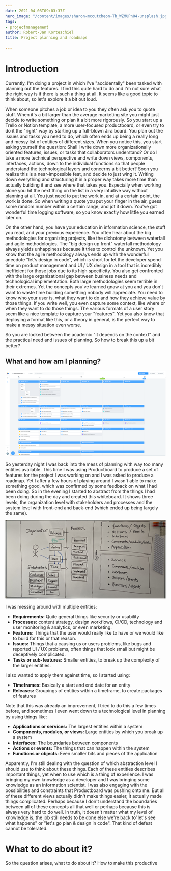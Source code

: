 ```yaml
---
date: 2021-04-03T09:03:37Z
hero_image: "/content/images/sharon-mccutcheon-Th_WZMUPnO4-unsplash.jpg"
tags:
- projectmanagement
author: Robert-Jan Korteschiel
title: Project planning and roadmaps

---
```

# Introduction

Currently, I'm doing a project in which I've "accidentally" been tasked with planning out the features. I find this quite hard to do and I'm not sure what the right way is if there is such a thing at all. It seems like a good topic to think about, so let's explore it a bit out loud.

When someone pitches a job or idea to you they often ask you to quote stuff. When it's a bit larger than the average marketing site you might just decide to write something or plan it a bit more rigorously. So you start up a Trello or Notion template, a more user-focused productboard, or even try to do it the "right" way by starting up a full-blown Jira board. You plan out the issues and tasks you need to do, which often ends up being a really long and messy list of entities of different sizes. When you notice this, you start asking yourself the question: Shall I write down more organizationally oriented features, issues, or tasks that collaborators understand? Or do I take a more technical perspective and write down views, components, interfaces, actions, down to the individual functions so that people understand the technological layers and concerns a bit better? Soon you realize this is a near-impossible feat, and decide to just wing it. Writing down everything and structuring it in a proper way takes more time than actually building it and see where that takes you. Especially when working alone you hit the next thing on the list in a very intuitive way without planning at all. You just need to put the work in, and at a certain point, the work is done.  So when writing a quote you put your finger in the air, guess some random number within a certain range, and jot it down. You've got wonderful time logging software, so you know exactly how little you earned later on.

On the other hand, you have your education in information science, the stuff you read, and your previous experience. You often hear about the big methodologies for organizing projects, like the dichotomy between waterfall and agile methodologies. The "big design up front" waterfall methodology always yields unhappiness because it tries to control the unknown. Yet you know that the agile methodology always ends up with the wonderful anecdote "let's design in code", which is short for let the developer spend time on product management and UI / UX design in a tool that is incredibly inefficient for those jobs due to its high specificity. You also get confronted with the large organizational gap between business needs and technological implementation. Both large methodologies seem terrible in their extremes. Yet the concepts you've learned gnaw at you and you don't want to waste time building something nobody will appreciate. You need to know who your user is, what they want to do and how they achieve value by those things. If you write well, you even capture some context, like where or when they want to do those things. The various formats of a user story seem like a nice template to capture your "features".  Yet you also know that deploying a format like this, or a theory in general, is the perfect way to make a messy situation even worse.

So you are locked between the academic "it depends on the context" and the practical need and issues of planning. So how to break this up a bit better?

## What and how am I planning?

![](/content/images/microsoftteams-image.png)

So yesterday night I was back into the mess of planning with way too many entities available. This time I was using Productboard to produce a set of features for the project I was working on and I was asked to produce a roadmap. Yet I after a few hours of playing around I wasn't able to make something good, which was confirmed by some feedback on what I had been doing. So in the evening I started to abstract from the things I had been doing during the day and created this whiteboard. It shows three levels, the organization level with stakeholders and processes and the system level with front-end and back-end (which ended up being largely the same).  

![](/content/images/img_0975.jpeg)

I was messing around with multiple entities:

* **Requirements:** Quite general things like security or usability 
* **Processes:** content strategy, design workflows, CI/CD, technology and user monitoring & analytics, or even marketing. 
* **Features:** Things that the user would really like to have or we would like to build for this or that reason. 
* **Issues:** Things that a causing us or users problems, like bugs and reported UI / UX problems, often things that look small but might be deceptively complicated. 
* **Tasks or sub-features:** Smaller entities, to break up the complexity of the larger entities.

I also wanted to apply them against time, so I started using: 

* **Timeframes:** Basically a start and end date for an entity
* **Releases:** Groupings of entities within a timeframe, to create packages of features

Note that this was already an improvement, I tried to do this a few times before, and sometimes I even went down to a technological level in planning by using things like:

* **Applications or services:** The largest entities within a system
* **Components, modules, or views:** Large entities by which you break up a system
* **Interfaces:** The boundaries between components
* **Actions or events:** The things that can happen within the system
* **Functions or objects:** Even smaller bits and pieces of the application

Apparently, I'm still dealing with the question of which abstraction level I should use to think about these things. Each of these entities describes important things, yet when to use which is a thing of experience. I was bringing my own knowledge as a developer and I was bringing some knowledge as an information scientist. I was also engaging with the possibilities and constraints that Productboard was pushing onto me. But all of these different views actually didn't make things easier, it actually made things complicated. Perhaps because I don't understand the boundaries between all of these concepts all that well or perhaps because this is always very hard to do well. In truth, it doesn't matter what my level of knowledge is, the job still needs to be done else we're back to"let's see what happens" or "let's go plan & design in code". That kind of defeat cannot be tolerated.

# What to do about it?

So the question arises, what to do about it? How to make this productive 